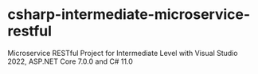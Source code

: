 # csharp-intermediate-microservice-restful
Microservice RESTful Project for Intermediate Level with Visual Studio 2022, ASP.NET Core 7.0.0 and C# 11.0
